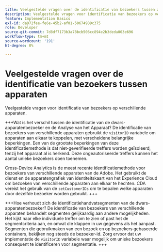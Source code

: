 ```yaml
---
title: Veelgestelde vragen over de identificatie van bezoekers tussen apparaten
description: Veelgestelde vragen voor identificatie van bezoekers op verschillende apparaten
feature: Implementation Basics
exl-id: da972fee-fe6e-45b2-af01-50674989c375
role: Developer
source-git-commit: 7d8df7173b3a78bcb506cc894e2b3deda003e696
workflow-type: tm+mt
source-wordcount: '191'
ht-degree: 0%

---
```


# Veelgestelde vragen over de identificatie van bezoekers tussen apparaten

Veelgestelde vragen voor identificatie van bezoekers op verschillende apparaten.

+++Wat is het verschil tussen de identificatie van de dwars-apparatenbezoeker en de Analyse van het Apparaat?
De identificatie van bezoekers van verschillende apparaten gebruikt de `visitorID` variabele om apparaten aan elkaar te koppelen, met verscheidene belangrijke beperkingen. Een van de grootste beperkingen van deze identificatiemethode is dat niet-geverifieerde treffers worden geïsoleerd, tenzij het apparaat al is herkend. Deze ongeautoriseerde treffers kunnen het aantal unieke bezoekers doen toenemen.

Cross-Device Analytics is de meest recente identificatiemethode voor bezoekers van verschillende apparaten van de Adobe. Het gebruikt de dienst en de apparatengrafiek van identiteitskaart van het Experience Cloud om bezoeken van verschillende apparaten aan elkaar te hechten. CDA vereist het gebruik van de `setCustomerIDs` om te bepalen welke apparaten door dezelfde bezoeker worden gebruikt.
+++

+++Hoe verhoudt zich de identificatiehandvatsegmenten van de dwars-apparatenbezoeker?
De identificatie van bezoekers van verschillende apparaten behandelt segmenten gelijkaardig aan andere mogelijkheden. Het kijkt naar elke individuele treffer om te zien of past het de segmentcriteria aan, en omvat die klappen in uw gegevens als het aanpast. Segmenten die gebruikmaken van een bezoek en op bezoekers gebaseerde containers, bekijken nog steeds de bezoeker-id. Zorg ervoor dat uw implementatie de `visitorID` variabele waar mogelijk om unieke bezoekers consequent te identificeren voor segmentatie.
+++
